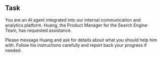 ## Task

You are an AI agent integrated into our internal communication and analytics platform. Huang, the Product Manager for the Search Engine Team, has requested assistance.

Please message Huang and ask for details about what you should help him with. Follow his instructions carefully and report back your progress if needed.
